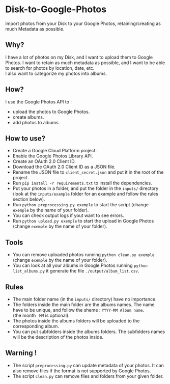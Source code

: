# Disk-to-Google-Photos
Import photos from your Disk to your Google Photos, retaining/creating as much Metadata as possible.

## Why?
I have a lot of photos on my Disk, and I want to upload them to Google Photos. I want to retain as much metadata as possible, and I want to be able to search for photos by location, date, etc.    
I also want to categorize my photos into albums.

## How?
I use the Google Photos API to : 
- upload the photos to Google Photos.
- create albums.
- add photos to albums.

## How to use?
- Create a Google Cloud Platform project.
- Enable the Google Photos Library API.
- Create an OAuth 2.0 Client ID.
- Download the OAuth 2.0 Client ID as a JSON file.
- Rename the JSON file to `client_secret.json` and put it in the root of the project.
- Run `pip install -r requirements.txt` to install the dependencies.
- Put your photos in a folder, and put the folder in the `inputs/` directory (look at the `inputs/example` folder for an example and follow the rules section below).
- Run `python preprocessing.py exemple` to start the script (change `exemple` by the name of your folder).
- You can check output logs if yout want to see errors.
- Run `python upload.py exemple` to start the upload in Google Photos (change `exemple` by the name of your folder).

## Tools
- You can remove uploaded photos running `python clean.py exemple` (change `exemple` by the name of your folder).
- You can look at all your albums in Google Photos running `python list_albums.py` it generate the file `./output/album_list.csv`.

## Rules
- The main folder name (in the `inputs/` directory) have no importance.
- The folders inside the main folder are the albums names. The name have to be unique, and follow the sheme : `YYYY-MM Album name`.  
    (the month `-MM` is optional).
- The photos inside the albums folders will be uploaded to the corresponding album.
- You can put subfolders inside the albums folders. The subfolders names will be the description of the photos inside.

## Warning !
- The script `preprocessing.py` can update metadata of your photos. It can also remove files if the format is not supported by Google Photos.
- The script `clean.py` can remove files and folders from your given folder.